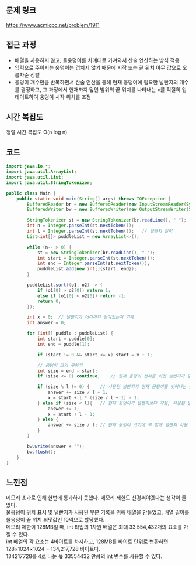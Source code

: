 ## 문제 링크
https://www.acmicpc.net/problem/1911


## 접근 과정
- 배열을 사용하지 않고, 물웅덩이를 차례대로 가져와서 산술 연산하는 방식 적용
- 입력으로 주어지는 웅덩이는 겹치지 않기 때문에 시작 또는 끝 위치 아무 값으로 오름차순 정렬
- 웅덩이 개수만큼 반복하면서 산술 연산을 통해 현재 웅덩이에 필요한 널빤지의 개수를 결정하고, 그 과정에서 현재까지 덮인 범위의 끝 위치를 나타내는 x를 적절히 업데이트하여 웅덩이 시작 위치를 조정


## 시간 복잡도
정렬 시간 복잡도 O(n log n)


## 코드
```java
import java.io.*;
import java.util.ArrayList;
import java.util.List;
import java.util.StringTokenizer;

public class Main {
    public static void main(String[] args) throws IOException {
        BufferedReader br = new BufferedReader(new InputStreamReader(System.in));
        BufferedWriter bw = new BufferedWriter(new OutputStreamWriter(System.out));

        StringTokenizer st = new StringTokenizer(br.readLine(), " ");
        int n = Integer.parseInt(st.nextToken());
        int l = Integer.parseInt(st.nextToken());   // 널빤지 길이
        List<int[]> puddleList = new ArrayList<>();

        while (n-- > 0) {
            st = new StringTokenizer(br.readLine(), " ");
            int start = Integer.parseInt(st.nextToken());
            int end = Integer.parseInt(st.nextToken());
            puddleList.add(new int[]{start, end});
        }

        puddleList.sort((o1, o2) -> {
            if (o1[0] > o2[0]) return 1;
            else if (o1[0] < o2[0]) return -1;
            return 0;
        });

        int x = 0;  // 널빤지가 어디까지 놓여있는지 기록
        int answer = 0;

        for (int[] puddle : puddleList) {
            int start = puddle[0];
            int end = puddle[1];

            if (start != 0 && start <= x) start = x + 1;

            // 웅덩이 크기 구하기
            int size = end - start;
            if (size <= 0) continue;    // 현재 웅덩이 전체를 이전 널빤지가 덮고 있음

            if (size % l != 0) {    // 사용된 널빤지가 현재 웅덩이를 벗어나는 곳까지 덮음
                answer += size / l + 1;
                x = start + l * (size / l + 1) - 1;
            } else if (size < l){   // 현재 웅덩이가 널빤지보다 작음, 사용된 널빤지가 현재 웅덩이를 벗어나는 곳까지 덮음
                answer += 1;
                x = start + l - 1;
            } else {
                answer += size / l; // 현재 웅덩이 크기에 딱 맞게 널빤지 사용 가능
            }
        }

        bw.write(answer + "");
        bw.flush();
    }
}
```

## 느낀점
메모리 초과로 인해 한번에 통과하지 못했다. 메모리 제한도 신경써야겠다는 생각이 들었다.  
물웅덩이 위치 표시 및 널빤지가 사용된 부분 기록을 위해 배열을 만들었고, 배열 길이를 물웅덩이 끝 위치 최댓값인 10억으로 할당했다.  
메모리 제한이 128MB일 때, int 타입의 1차원 배열은 최대 33,554,432개의 요소를 가질 수 있다.  
int 배열의 각 요소는 4바이트를 차지하고, 128MB를 바이트 단위로 변환하면 128×1024×1024 = 134,217,728 바이트다.  
134217728를 4로 나눈 몫 33554432 만큼의 int 변수를 사용할 수 있다.

